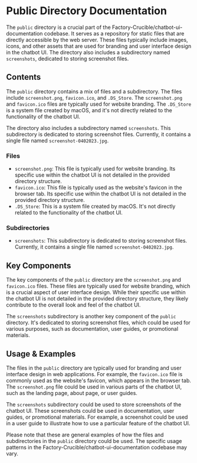 
# Public Directory Documentation

The `public` directory is a crucial part of the Factory-Crucible/chatbot-ui-documentation codebase. It serves as a repository for static files that are directly accessible by the web server. These files typically include images, icons, and other assets that are used for branding and user interface design in the chatbot UI. The directory also includes a subdirectory named `screenshots`, dedicated to storing screenshot files.

## Contents

The `public` directory contains a mix of files and a subdirectory. The files include `screenshot.png`, `favicon.ico`, and `.DS_Store`. The `screenshot.png` and `favicon.ico` files are typically used for website branding. The `.DS_Store` is a system file created by macOS, and it's not directly related to the functionality of the chatbot UI.

The directory also includes a subdirectory named `screenshots`. This subdirectory is dedicated to storing screenshot files. Currently, it contains a single file named `screenshot-0402023.jpg`.

### Files

- `screenshot.png`: This file is typically used for website branding. Its specific use within the chatbot UI is not detailed in the provided directory structure.
- `favicon.ico`: This file is typically used as the website's favicon in the browser tab. Its specific use within the chatbot UI is not detailed in the provided directory structure.
- `.DS_Store`: This is a system file created by macOS. It's not directly related to the functionality of the chatbot UI.

### Subdirectories

- `screenshots`: This subdirectory is dedicated to storing screenshot files. Currently, it contains a single file named `screenshot-0402023.jpg`.

## Key Components

The key components of the `public` directory are the `screenshot.png` and `favicon.ico` files. These files are typically used for website branding, which is a crucial aspect of user interface design. While their specific use within the chatbot UI is not detailed in the provided directory structure, they likely contribute to the overall look and feel of the chatbot UI.

The `screenshots` subdirectory is another key component of the `public` directory. It's dedicated to storing screenshot files, which could be used for various purposes, such as documentation, user guides, or promotional materials.

## Usage & Examples

The files in the `public` directory are typically used for branding and user interface design in web applications. For example, the `favicon.ico` file is commonly used as the website's favicon, which appears in the browser tab. The `screenshot.png` file could be used in various parts of the chatbot UI, such as the landing page, about page, or user guides.

The `screenshots` subdirectory could be used to store screenshots of the chatbot UI. These screenshots could be used in documentation, user guides, or promotional materials. For example, a screenshot could be used in a user guide to illustrate how to use a particular feature of the chatbot UI.

Please note that these are general examples of how the files and subdirectories in the `public` directory could be used. The specific usage patterns in the Factory-Crucible/chatbot-ui-documentation codebase may vary.
